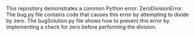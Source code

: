 This repository demonstrates a common Python error: ZeroDivisionError. The bug.py file contains code that causes this error by attempting to divide by zero. The bugSolution.py file shows how to prevent this error by implementing a check for zero before performing the division.
